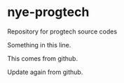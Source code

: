 # nye-progtech
Repository for progtech source codes

Something in this line.

This comes from github.

Update again from github.
